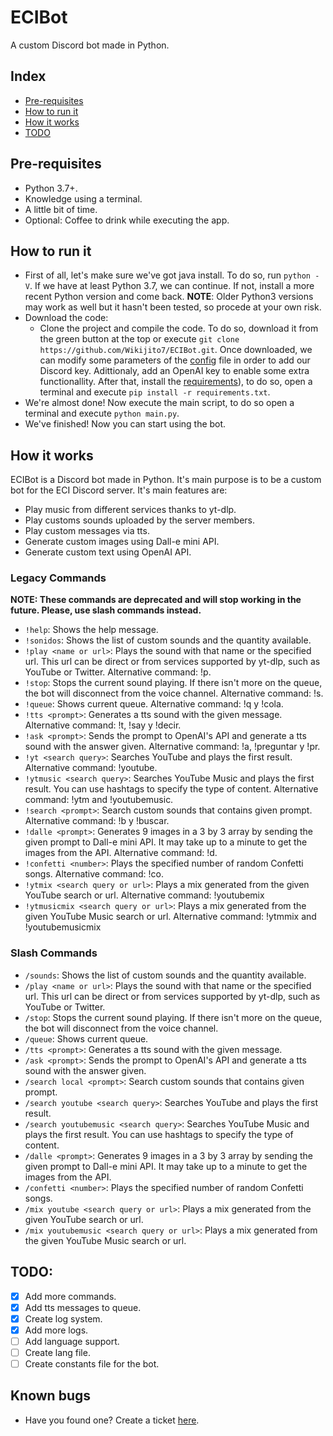 # ECIBot
A custom Discord bot made in Python.

## Index
* [Pre-requisites](https://github.com/Wikijito7/ECIBot#pre-requisites)
* [How to run it](https://github.com/Wikijito7/ECIBot#how-to-run-it)
* [How it works](https://github.com/Wikijito7/ECIBot#how-it-works)
* [TODO](https://github.com/Wikijito7/ECIBot#todo)

## Pre-requisites
* Python 3.7+.
* Knowledge using a terminal.
* A little bit of time.
* Optional: Coffee to drink while executing the app.

## How to run it
* First of all, let's make sure we've got java install. To do so, run `python -V`. If we have at least Python 3.7, we can continue. If not, install a more recent Python version and come back. 
**NOTE**: Older Python3 versions may work as well but it hasn't been tested, so procede at your own risk.
* Download the code:
    * Clone the project and compile the code. To do so, download it from the green button at the top or execute `git clone https://github.com/Wikijito7/ECIBot.git`. Once downloaded, we can modify some parameters of the [config](https://github.com/Wikijito7/ECIBot/blob/main/data/keys.json) file in order to add our Discord key. Adittionaly, add an OpenAI key to enable some extra functionallity. After that, install the [requirements](https://github.com/Wikijito7/ECIBot/blob/main/requirements.txt)), to do so, open a terminal and execute `pip install -r requirements.txt`.
* We're almost done! Now execute the main script, to do so open a terminal and execute `python main.py`.
* We've finished! Now you can start using the bot.

## How it works

ECIBot is a Discord bot made in Python. It's main purpose is to be a custom bot for the ECI Discord server. It's main features are:

* Play music from different services thanks to yt-dlp.
* Play customs sounds uploaded by the server members.
* Play custom messages via tts.
* Generate custom images using Dall-e mini API.
* Generate custom text using OpenAI API.

### Legacy Commands
**NOTE: These commands are deprecated and will stop working in the future. Please, use slash commands instead.**
* `!help`: Shows the help message.
* `!sonidos`: Shows the list of custom sounds and the quantity available.
* `!play <name or url>`: Plays the sound with that name or the specified url. This url can be direct or from services supported by yt-dlp, such as YouTube or Twitter. Alternative command: !p.
* `!stop`: Stops the current sound playing. If there isn't more on the queue, the bot will disconnect from the voice channel. Alternative command: !s. 
* `!queue`: Shows current queue. Alternative command: !q y !cola.
* `!tts <prompt>`: Generates a tts sound with the given message. Alternative command: !t, !say y !decir.
* `!ask <prompt>`: Sends the prompt to OpenAI's API and generate a tts sound with the answer given. Alternative command: !a, !preguntar y !pr.
* `!yt <search query>`: Searches YouTube and plays the first result. Alternative command: !youtube.
* `!ytmusic <search query>`: Searches YouTube Music and plays the first result. You can use hashtags to specify the type of content. Alternative command: !ytm and !youtubemusic.
* `!search <prompt>`: Search custom sounds that contains given prompt. Alternative command: !b y !buscar.
* `!dalle <prompt>`: Generates 9 images in a 3 by 3 array by sending the given prompt to Dall-e mini API. It may take up to a minute to get the images from the API. Alternative command: !d.
* `!confetti <number>`: Plays the specified number of random Confetti songs. Alternative command: !co.
* `!ytmix <search query or url>`: Plays a mix generated from the given YouTube search or url. Alternative command: !youtubemix
* `!ytmusicmix <search query or url>`: Plays a mix generated from the given YouTube Music search or url. Alternative command: !ytmmix and !youtubemusicmix 

### Slash Commands
* `/sounds`: Shows the list of custom sounds and the quantity available.
* `/play <name or url>`: Plays the sound with that name or the specified url. This url can be direct or from services supported by yt-dlp, such as YouTube or Twitter.
* `/stop`: Stops the current sound playing. If there isn't more on the queue, the bot will disconnect from the voice channel.
* `/queue`: Shows current queue.
* `/tts <prompt>`: Generates a tts sound with the given message.
* `/ask <prompt>`: Sends the prompt to OpenAI's API and generate a tts sound with the answer given.
* `/search local <prompt>`: Search custom sounds that contains given prompt.
* `/search youtube <search query>`: Searches YouTube and plays the first result.
* `/search youtubemusic <search query>`: Searches YouTube Music and plays the first result. You can use hashtags to specify the type of content.
* `/dalle <prompt>`: Generates 9 images in a 3 by 3 array by sending the given prompt to Dall-e mini API. It may take up to a minute to get the images from the API.
* `/confetti <number>`: Plays the specified number of random Confetti songs.
* `/mix youtube <search query or url>`: Plays a mix generated from the given YouTube search or url.
* `/mix youtubemusic <search query or url>`: Plays a mix generated from the given YouTube Music search or url.

## TODO:
* [X] Add more commands.
* [X] Add tts messages to queue.
* [X] Create log system.
* [X] Add more logs.
* [ ] Add language support.
* [ ] Create lang file.
* [ ] Create constants file for the bot.

## Known bugs
* Have you found one? Create a ticket [here](https://github.com/Wikijito7/ECIBot/issues).
